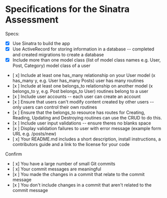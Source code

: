 # Specifications for the Sinatra Assessment

Specs:
- [x] Use Sinatra to build the app
- [x] Use ActiveRecord for storing information in a database -- completed and created migrations to create a database
- [x] Include more than one model class (list of model class names e.g. User, Post, Category) model class of a user
- [ x] Include at least one has_many relationship on your User model (x has_many y, e.g. User has_many Posts) user has many routines
- [x ] Include at least one belongs_to relationship on another model (x belongs_to y, e.g. Post belongs_to User) routines belong to a user
- [x ] Include user accounts -- each user can create an account
- [x ] Ensure that users can't modify content created by other users -- only users can control their own routines
- [x ] Ensure that the belongs_to resource has routes for Creating, Reading, Updating and Destroying routines can use the CRUD to do this.
- [x ] Include user input validations -- ensure theres no blanks space
- [x ] Display validation failures to user with error message (example form URL e.g. /posts/new)
- [ x] Your README.md includes a short description, install instructions, a contributors guide and a link to the license for your code

Confirm
- [ x] You have a large number of small Git commits
- [ x] Your commit messages are meaningful
- [x ] You made the changes in a commit that relate to the commit message
- [x ] You don't include changes in a commit that aren't related to the commit message
